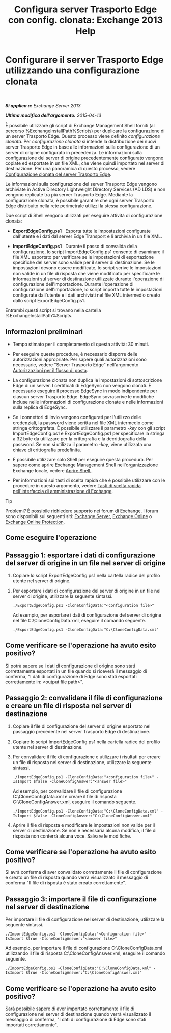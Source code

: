 ﻿---
title: 'Configura server Trasporto Edge con config. clonata: Exchange 2013 Help'
TOCTitle: Configurare il server Trasporto Edge utilizzando una configurazione clonata
ms:assetid: 0bbc83e3-e5e8-4480-a8a6-15f035360856
ms:mtpsurl: https://technet.microsoft.com/it-it/library/Aa996008(v=EXCHG.150)
ms:contentKeyID: 61183403
ms.date: 05/22/2018
mtps_version: v=EXCHG.150
ms.translationtype: MT
---

# Configurare il server Trasporto Edge utilizzando una configurazione clonata

 

_**Si applica a:** Exchange Server 2013_

_**Ultima modifica dell'argomento:** 2015-04-13_

È possibile utilizzare gli script di Exchange Management Shell forniti (al percorso %ExchangeInstallPath%Scripts) per duplicare la configurazione di un server Trasporto Edge. Questo processo viene definito *configurazione clonata*. Per *configurazione clonata* si intende la distribuzione dei nuovi server Trasporto Edge in base alle informazioni sulla configurazione di un server di origine configurato in precedenza. Le informazioni sulla configurazione del server di origine precedentemente configurato vengono copiate ed esportate in un file XML, che viene quindi importato nel server di destinazione. Per una panoramica di questo processo, vedere [Configurazione clonata del server Trasporto Edge](edge-transport-server-cloned-configuration-exchange-2013-help.md).

Le informazioni sulla configurazione del server Trasporto Edge vengono archiviate in Active Directory Lightweight Directory Services (AD LDS) e non vengono replicate tra più server Trasporto Edge. Mediante la configurazione clonata, è possibile garantire che ogni server Trasporto Edge distribuito nella rete perimetrale utilizzi la stessa configurazione.

Due script di Shell vengono utilizzati per eseguire attività di configurazione clonata:

  - **ExportEdgeConfig.ps1**   Esporta tutte le impostazioni configurate dall'utente e i dati dal server Edge Transport e li archivia in un file XML.

  - **ImportEdgeConfig.ps1**   Durante il passo di convalida della configurazione, lo script ImportEdgeConfig.ps1 consente di esaminare il file XML esportato per verificare se le impostazioni di esportazione specifiche del server sono valide per il server di destinazione. Se le impostazioni devono essere modificate, lo script scrive le impostazioni non valide in un file di risposta che viene modificato per specificare le informazioni sul server di destinazione utilizzate durante l'operazione di configurazione dell'importazione. Durante l'operazione di configurazione dell'importazione, lo script importa tutte le impostazioni configurate dall'utente e i dati archiviati nel file XML intermedio creato dallo script ExportEdgeConfig.ps1.

Entrambi questi script si trovano nella cartella %ExchangeInstallPath%Scripts.

## Informazioni preliminari

  - Tempo stimato per il completamento di questa attività: 30 minuti.

  - Per eseguire queste procedure, è necessario disporre delle autorizzazioni appropriate. Per sapere quali autorizzazioni sono necessarie, vedere "Server Trasporto Edge" nell'argomento [Autorizzazioni per il flusso di posta](mail-flow-permissions-exchange-2013-help.md).

  - La configurazione clonata non duplica le impostazioni di sottoscrizione Edge di un server. I certificati di EdgeSync non vengono clonati. È necessario eseguire il processo EdgeSync in modo indipendente per ciascun server Trasporto Edge. EdgeSync sovrascrive le modifiche incluse nelle informazioni di configurazione clonate e nelle informazioni sulla replica di EdgeSync.

  - Se i connettori di invio vengono configurati per l'utilizzo delle credenziali, la password viene scritta nel file XML intermedio come stringa crittografata. È possibile utilizzare il parametro *-key* con gli script ImportEdgeConfig.ps1 e ExportEdgeConfig.ps1 per specificare la stringa a 32 byte da utilizzare per la crittografia e la decrittografia della password. Se non si utilizza il parametro *-key*, viene utilizzata una chiave di crittografia predefinita.

  - È possibile utilizzare solo Shell per eseguire questa procedura. Per sapere come aprire Exchange Management Shell nell'organizzazione Exchange locale, vedere [Aprire Shell.](https://technet.microsoft.com/it-it/library/dd638134\(v=exchg.150\)).

  - Per informazioni sui tasti di scelta rapida che è possibile utilizzare con le procedure in questo argomento, vedere [Tasti di scelta rapida nell'interfaccia di amministrazione di Exchange](keyboard-shortcuts-in-the-exchange-admin-center-exchange-online-protection-help.md).


> [!TIP]
> Problemi? È possibile richiedere supporto nei forum di Exchange. I forum sono disponibili sui seguenti siti: <A href="https://go.microsoft.com/fwlink/p/?linkid=60612">Exchange Server</A>, <A href="https://go.microsoft.com/fwlink/p/?linkid=267542">Exchange Online</A> o <A href="https://go.microsoft.com/fwlink/p/?linkid=285351">Exchange Online Protection</A>.



## Come eseguire l'operazione

## Passaggio 1: esportare i dati di configurazione del server di origine in un file nel server di origine

1.  Copiare lo script ExportEdgeConfig.ps1 nella cartella radice del profilo utente nel server di origine.

2.  Per esportare i dati di configurazione del server di origine in un file nel server di origine, utilizzare la seguente sintassi.
    
        ./ExportEdgeConfig.ps1 -CloneConfigData:"<configuration file>"
    
    Ad esempio, per esportare i dati di configurazione del server di origine nel file C:\\CloneConfigData.xml, eseguire il comando seguente.
    
        ./ExportEdgeConfig.ps1 -CloneConfigData:"C:\CloneConfigData.xml"

## Come verificare se l'operazione ha avuto esito positivo?

Si potrà sapere se i dati di configurazione di origine sono stati correttamente esportati in un file quando si riceverà il messaggio di conferma, "I dati di configurazione di Edge sono stati esportati correttamente in: \<output file path\>".

## Passaggio 2: convalidare il file di configurazione e creare un file di risposta nel server di destinazione

1.  Copiare il file di configurazione del server di origine esportato nel passaggio precedente nel server Trasporto Edge di destinazione.

2.  Copiare lo script ImportEdgeConfig.ps1 nella cartella radice del profilo utente nel server di destinazione.

3.  Per convalidare il file di configurazione e utilizzare i risultati per creare un file di risposta nel server di destinazione, utilizzare la seguente sintassi.
    
        ./ImportEdgeConfig.ps1 -CloneConfigData:"<configuration file>" -IsImport $false -CloneConfigAnswer:"<answer file>"
    
    Ad esempio, per convalidare il file di configurazione C:\\CloneConfigData.xml e creare il file di risposta C:\\CloneConfigAnswer.xml, eseguire il comando seguente.
    
        ./ImportEdgeConfig.ps1 -CloneConfigData:"C:\CloneConfigData.xml" -IsImport $false -CloneConfigAnswer:"C:\CloneConfigAnswer.xml"

4.  Aprire il file di risposta e modificare le impostazioni non valide per il server di destinazione. Se non è necessaria alcuna modifica, il file di risposta non conterrà alcuna voce. Salvare le modifiche.

## Come verificare se l'operazione ha avuto esito positivo?

Si avrà conferma di aver convalidato correttamente il file di configurazione e creato un file di risposta quando verrà visualizzato il messaggio di conferma "Il file di risposta è stato creato correttamente".

## Passaggio 3: importare il file di configurazione nel server di destinazione

Per importare il file di configurazione nel server di destinazione, utilizzare la seguente sintassi.

    ./ImportEdgeConfig.ps1 -CloneConfigData:"<Configuration file>" -IsImport $true -CloneConfigAnswer:"<answer file>"

Ad esempio, per importare il file di configurazione C:\\CloneConfigData.xml utilizzando il file di risposta C:\\CloneConfigAnswer.xml, eseguire il comando seguente.

    ./ImportEdgeConfig.ps1 -CloneConfigData:"C:\CloneConfigData.xml" -IsImport $true -CloneConfigAnswer:"C:\CloneConfigAnswer.xml"

## Come verificare se l'operazione ha avuto esito positivo?

Sarà possibile sapere di aver importato correttamente il file di configurazione nel server di destinazione quando verrà visualizzato il messaggio di conferma, "I dati di configurazione di Edge sono stati importati correttamente".

